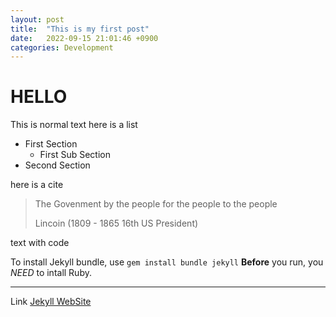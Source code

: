 ```yaml
---
layout: post
title:  "This is my first post"
date:   2022-09-15 21:01:46 +0900
categories: Development
---
```


# HELLO

This is normal text 
here is a list
- First Section
  - First Sub Section
- Second Section

here is a cite
> The Govenment by the people for the people to the people
> 
> Lincoin (1809 - 1865 16th US President)

text with code

To install Jekyll bundle, use `gem install bundle jekyll`
**Before** you run, you *NEED* to intall Ruby.

***

Link
[Jekyll WebSite](https://jekyllrb.com)

